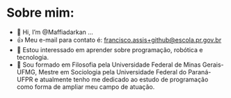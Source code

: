 # Sobre mim:
- 👋 Hi, I’m @Maffiadarkan ...
- :+1: Meu e-mail para contato é: francisco.assis+github@escola.pr.gov.br
- 👀 Estou interessado em aprender sobre programação, robótica e tecnologia.
- 🌱 Sou formado em Filosofia pela Universidade Federal de Minas Gerais-UFMG, 
Mestre em Sociologia pela Universidade Federal do Paraná-UFPR e atualmente tenho
me dedicado ao estudo de programação como forma de ampliar meu campo de atuação. 

<!---
Maffiadarkan/Maffiadarkan is a ✨ special ✨ repository because its `README.md` (this file) appears on your GitHub profile.
You can click the Preview link to take a look at your changes.
--->
